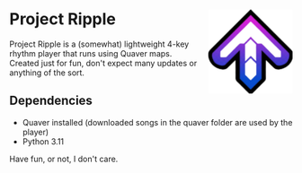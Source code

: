 # Project Ripple <img align="right" width="150" height="150" src="https://github.com/Tejune/Project-Ripple/blob/master/images/arrow.png?raw=true">

Project Ripple is a (somewhat) lightweight 4-key rhythm player that runs using Quaver maps.<br>
Created just for fun, don't expect many updates or anything of the sort.

## Dependencies
- Quaver installed (downloaded songs in the quaver folder are used by the player)
- Python 3.11

Have fun, or not, I don't care.
